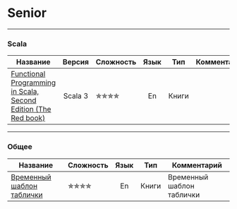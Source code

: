 # Senior

--- 

### Scala

| Название                                                                                                                                                                                                                                            |  Версия  | Сложность                        | Язык | Тип        | Комментарий |
|-----------------------------------------------------------------------------------------------------------------------------------------------------------------------------------------------------------------------------------------------------|:--------:|----------------------------------|:----:|------------|-------------|
| [Functional Programming in Scala, Second Edition (The Red book)](https://www.manning.com/books/functional-programming-in-scala-second-edition?query=Functional%20Programming%20in%20Scala,%20Second%20Edition)                                      | Scala 3  | &#10031;&#10031;&#10031;&#10031; |  En  | Книги      |             |

--- 

### Общее

| Название                         | Сложность                        | Язык | Тип    | Комментарий               |
|----------------------------------|----------------------------------|:----:|--------|---------------------------|
| [Временный шаблон таблички](???) | &#10031;&#10031;&#10031;&#10031; |  En  | Книги  | Временный шаблон таблички |
